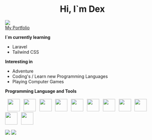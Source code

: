 
#  <center>Hi,  I`m Dex</center>

![](https://komarev.com/ghpvc/?username=dextermontero&style=flat-square)<br>
[My Portfolio](https://dextermontero.netlify.app/)<br>

**I`m currently learning**
* Laravel
* Tailwind CSS

**Interesting in**
* Adventure
* Coding's / Learn new Programming Languages
* Playing Computer Games

**Programming Language and Tools**
<br>
<br>
&nbsp;
<img height="40" width="40" src="https://cdn.jsdelivr.net/gh/devicons/devicon/icons/html5/html5-original.svg">
&nbsp;
<img height="40" width="40" src="https://cdn.jsdelivr.net/gh/devicons/devicon/icons/css3/css3-original.svg">
&nbsp;
<img height="40" width="40" src="https://cdn.jsdelivr.net/gh/devicons/devicon/icons/php/php-plain.svg">
&nbsp;
<img height="40" width="40" src="https://cdn.jsdelivr.net/gh/devicons/devicon/icons/javascript/javascript-plain.svg">
&nbsp;
<img height="40" width="40" src="https://cdn.jsdelivr.net/gh/devicons/devicon/icons/java/java-original-wordmark.svg">
&nbsp;
<img height="40" width="40" src="https://cdn.jsdelivr.net/gh/devicons/devicon/icons/git/git-plain.svg">
&nbsp;
<img height="40" width="40" src="https://cdn.jsdelivr.net/gh/devicons/devicon/icons/mysql/mysql-original-wordmark.svg">
&nbsp;
<img height="40" width="40" src="https://cdn.jsdelivr.net/gh/devicons/devicon/icons/visualstudio/visualstudio-plain.svg">
&nbsp;
<img height="40" width="40" src="https://cdn.jsdelivr.net/gh/devicons/devicon/icons/bootstrap/bootstrap-original-wordmark.svg">
&nbsp;
<img height="40" width="40" src="https://cdn.jsdelivr.net/gh/devicons/devicon/icons/tailwindcss/tailwindcss-plain.svg">
&nbsp;
<img height="40" width="40" src="https://cdn.jsdelivr.net/gh/devicons/devicon/icons/laravel/laravel-plain-wordmark.svg">

<p align="inline" valign="top">
<img src="https://github-readme-stats.vercel.app/api/top-langs?username=dextermontero"/>
<img src="https://github-readme-stats.vercel.app/api?username=dextermontero&show_icons=true&theme=dark"/>
</p>
